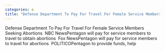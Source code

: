 ```yaml
---
categories: e
title: "Defense Department To Pay For Travel For Female Service Members Seeking Abortions  NBC News"
---
```

Defense Department To Pay For Travel For Female Service Members Seeking Abortions&nbsp;&nbsp;NBC NewsPentagon will pay for service members to travel to obtain abortions&nbsp;&nbsp;Fox NewsPentagon will pay for service members to travel for abortions&nbsp;&nbsp;POLITICOPentagon to provide funds, help
